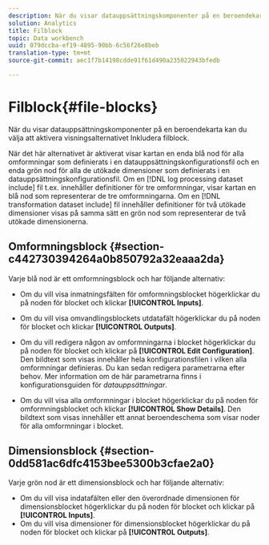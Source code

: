 ```yaml
---
description: När du visar datauppsättningskomponenter på en beroendekarta kan du välja att aktivera visningsalternativet Inkludera filblock.
solution: Analytics
title: Filblock
topic: Data workbench
uuid: 079dccba-ef19-4895-90bb-6c56f26e8beb
translation-type: tm+mt
source-git-commit: aec1f7b14198cdde91f61d490a235022943bfedb

---
```



# Filblock{#file-blocks}

När du visar datauppsättningskomponenter på en beroendekarta kan du välja att aktivera visningsalternativet Inkludera filblock.

När det här alternativet är aktiverat visar kartan en enda blå nod för alla omformningar som definierats i en datauppsättningskonfigurationsfil och en enda grön nod för alla de utökade dimensioner som definierats i en datauppsättningskonfigurationsfil. Om en [!DNL log processing dataset include] fil t.ex. innehåller definitioner för tre omformningar, visar kartan en blå nod som representerar de tre omformningarna. Om en [!DNL transformation dataset include] fil innehåller definitioner för två utökade dimensioner visas på samma sätt en grön nod som representerar de två utökade dimensionerna.

## Omformningsblock {#section-c442730394264a0b850792a32eaaa2da}

Varje blå nod är ett omformningsblock och har följande alternativ:

* Om du vill visa inmatningsfälten för omformningsblocket högerklickar du på noden för blocket och klickar **[!UICONTROL Inputs]**.
* Om du vill visa omvandlingsblockets utdatafält högerklickar du på noden för blocket och klickar **[!UICONTROL Outputs]**.
* Om du vill redigera någon av omformningarna i blocket högerklickar du på noden för blocket och klickar på **[!UICONTROL Edit Configuration]**. Den bildtext som visas innehåller hela konfigurationsfilen i vilken alla omformningar definieras. Du kan sedan redigera parametrarna efter behov. Mer information om de här parametrarna finns i konfigurationsguiden för *datauppsättningar*.

* Om du vill visa alla omformningar i blocket högerklickar du på noden för omformningsblocket och klickar **[!UICONTROL Show Details]**. Den bildtext som visas innehåller ett annat beroendeschema som visar noder för alla omformningar i blocket.

## Dimensionsblock {#section-0dd581ac6dfc4153bee5300b3cfae2a0}

Varje grön nod är ett dimensionsblock och har följande alternativ:

* Om du vill visa indatafälten eller den överordnade dimensionen för dimensionsblocket högerklickar du på noden för blocket och klickar på **[!UICONTROL Inputs]**.
* Om du vill visa dimensioner för dimensionsblocket högerklickar du på noden för blocket och klickar på **[!UICONTROL Outputs]**.

